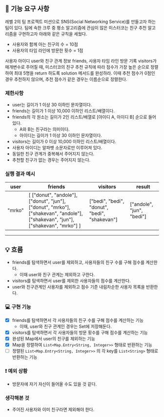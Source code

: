 ## 🚀 기능 요구 사항

레벨 2의 팀 프로젝트 미션으로 SNS(Social Networking Service)를 만들고자 하는 팀이 있다. 팀에 속한 크루 중 평소 알고리즘에 관심이 많은 미스터코는 친구 추천 알고리즘을 구현하고자 아래와 같은 규칙을 세웠다.

- 사용자와 함께 아는 친구의 수 = 10점 
- 사용자의 타임 라인에 방문한 횟수 = 1점

사용자 아이디 user와 친구 관계 정보 friends, 사용자 타임 라인 방문 기록 visitors가 매개변수로 주어질 때, 미스터코의 친구 추천 규칙에 따라 점수가 가장 높은 순으로 정렬하여 최대 5명을 return 하도록 solution 메서드를 완성하라. 이때 추천 점수가 0점인 경우 추천하지 않으며, 추천 점수가 같은 경우는 이름순으로 정렬한다.

### 제한사항

- user는 길이가 1 이상 30 이하인 문자열이다.
- friends는 길이가 1 이상 10,000 이하인 리스트/배열이다.
- friends의 각 원소는 길이가 2인 리스트/배열로 [아이디 A, 아이디 B] 순으로 들어있다.
  - A와 B는 친구라는 의미이다.
  - 아이디는 길이가 1 이상 30 이하인 문자열이다.
- visitors는 길이가 0 이상 10,000 이하인 리스트/배열이다.
- 사용자 아이디는 알파벳 소문자로만 이루어져 있다.
- 동일한 친구 관계가 중복해서 주어지지 않는다.
- 추천할 친구가 없는 경우는 주어지지 않는다.

### 실행 결과 예시

| user | friends | visitors | result |
| --- | --- | --- | --- |
| "mrko" | [ ["donut", "andole"], ["donut", "jun"], ["donut", "mrko"], ["shakevan", "andole"], ["shakevan", "jun"], ["shakevan", "mrko"] ] | ["bedi", "bedi", "donut", "bedi", "shakevan"] | ["andole", "jun", "bedi"] |

---

## 💡 흐름
- friends를 탐색하면서 user를 제외하고, 사용자들의 친구 수를 구해 점수를 계산한다.
  - 이때 user와 친구 관계는 제외하고 구한다.
- visitors를 탐색하면서 user를 제외한 사용자들의 점수를 계산한다.
- user와 친구관계인 사용자를 제외하고 점수 기준 내림차순한 사용자 목록을 반환한다.

### 💻 구현 기능

- [x] friends를 탐색하면서 각 사용자들의 친구 수를 구해 점수를 계산하는 기능
  - 이때, user와 친구 관계인 경우는 Set에 저장해둔다.
- [x] visitors를 탐색하면서 각 사용자들의 방문 횟수를 구해 점수를 계산하는 기능
- [x] 완성된 Map에서 user의 친구를 제외하는 기능
- [x] Map을 정렬하여 `List<Map.Entry<String, Integer>>` 형태로 반환하는 기능
- [ ] 정렬된 `List<Map.Entry<String, Integer>>` 의 각 key를 `List<String>` 형태로 반환하는 기능

### ❗️ 예외 상황
- 방문자에 자기 자신이 들어올 수도 있을 것 같다.

### 생각해본 것
- 주어진 사용자와 이미 친구라면 제외해야 한다.